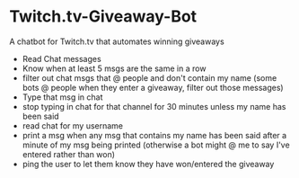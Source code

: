 # Twitch.tv-Giveaway-Bot
A chatbot for Twitch.tv that automates winning giveaways

- Read Chat messages
- Know when at least 5 msgs are the same in a row
- filter out chat msgs that @ people and don't contain my name (some bots @ people when they enter a giveaway, filter out those messages)
- Type that msg in chat
- stop typing in chat for that channel for 30 minutes unless my name has been said
- read chat for my username
- print a msg when any msg that contains my name has been said after a minute of my msg being printed (otherwise a bot might @ me to say I've entered rather than won)
- ping the user to let them know they have won/entered the giveaway
